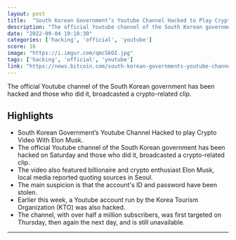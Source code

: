 ```yaml
---
layout: post
title:  "South Korean Government’s Youtube Channel Hacked to Play Crypto Video With Elon Musk"
description: "The official Youtube channel of the South Korean government has been hacked and those who did it, broadcasted a crypto-related clip."
date: "2022-09-04 19:10:30"
categories: ['hacking', 'official', 'youtube']
score: 16
image: "https://i.imgur.com/qmcSkOI.jpg"
tags: ['hacking', 'official', 'youtube']
link: "https://news.bitcoin.com/south-korean-governments-youtube-channel-hacked-to-play-crypto-video-with-elon-musk/"
---
```


The official Youtube channel of the South Korean government has been hacked and those who did it, broadcasted a crypto-related clip.

## Highlights

- South Korean Government’s Youtube Channel Hacked to play Crypto Video With Elon Musk.
- The official Youtube channel of the South Korean government has been hacked on Saturday and those who did it, broadcasted a crypto-related clip.
- The video also featured billionaire and crypto enthusiast Elon Musk, local media reported quoting sources in Seoul.
- The main suspicion is that the account's ID and password have been stolen.
- Earlier this week, a Youtube account run by the Korea Tourism Organization (KTO) was also hacked.
- The channel, with over half a million subscribers, was first targeted on Thursday, then again the next day, and is still unavailable.

---
